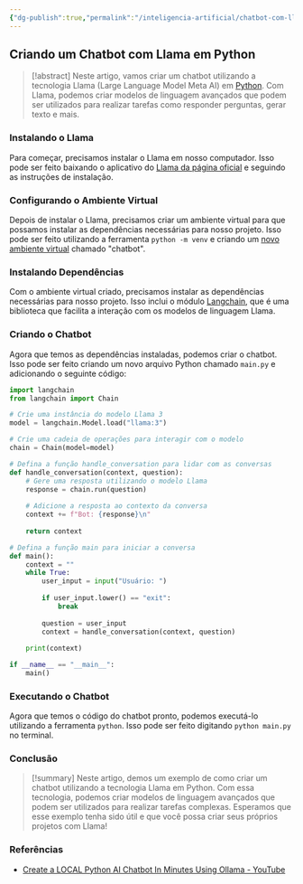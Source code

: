 ```yaml
---
{"dg-publish":true,"permalink":"/inteligencia-artificial/chatbot-com-llama/","title":"Chatbot com Llama","metatags":{"description":"criar modelos de linguagem avançados que podem ser utilizados para realizar tarefas como responder perguntas, gerar texto e mais."},"tags":["Inteligencia-artificial","Agentes","Ollama","Python"],"updated":"2025-01-20T20:34:01.119-03:00"}
---
```



## Criando um Chatbot com Llama em Python

> [!abstract] Neste artigo, vamos criar um chatbot utilizando a tecnologia Llama (Large Language Model Meta AI) em [Python](Python.md). Com Llama, podemos criar modelos de linguagem avançados que podem ser utilizados para realizar tarefas como responder perguntas, gerar texto e mais.

### Instalando o Llama

Para começar, precisamos instalar o Llama em nosso computador. Isso pode ser feito baixando o aplicativo do [Llama da página oficial](Ollama.md) e seguindo as instruções de instalação.

### Configurando o Ambiente Virtual

Depois de instalar o Llama, precisamos criar um ambiente virtual para que possamos instalar as dependências necessárias para nosso projeto. Isso pode ser feito utilizando a ferramenta `python -m venv` e criando um [novo ambiente virtual](Ambientes%20virtuais%20com%20venv.md) chamado "chatbot".

### Instalando Dependências

Com o ambiente virtual criado, precisamos instalar as dependências necessárias para nosso projeto. Isso inclui o módulo [Langchain](Langchain.md), que é uma biblioteca que facilita a interação com os modelos de linguagem Llama.

### Criando o Chatbot

Agora que temos as dependências instaladas, podemos criar o chatbot. Isso pode ser feito criando um novo arquivo Python chamado `main.py` e adicionando o seguinte código:

```python
import langchain
from langchain import Chain

# Crie uma instância do modelo Llama 3
model = langchain.Model.load("llama:3")

# Crie uma cadeia de operações para interagir com o modelo
chain = Chain(model=model)

# Defina a função handle_conversation para lidar com as conversas
def handle_conversation(context, question):
    # Gere uma resposta utilizando o modelo Llama
    response = chain.run(question)
    
    # Adicione a resposta ao contexto da conversa
    context += f"Bot: {response}\n"
    
    return context

# Defina a função main para iniciar a conversa
def main():
    context = ""
    while True:
        user_input = input("Usuário: ")
        
        if user_input.lower() == "exit":
            break
        
        question = user_input
        context = handle_conversation(context, question)
    
    print(context)

if __name__ == "__main__":
    main()
```

### Executando o Chatbot

Agora que temos o código do chatbot pronto, podemos executá-lo utilizando a ferramenta `python`. Isso pode ser feito digitando `python main.py` no terminal.

### Conclusão

> [!summary] Neste artigo, demos um exemplo de como criar um chatbot utilizando a tecnologia Llama em Python. Com essa tecnologia, podemos criar modelos de linguagem avançados que podem ser utilizados para realizar tarefas complexas. Esperamos que esse exemplo tenha sido útil e que você possa criar seus próprios projetos com Llama!

### Referências

- [Create a LOCAL Python AI Chatbot In Minutes Using Ollama - YouTube](https://www.youtube.com/watch?v=d0o89z134CQ)
